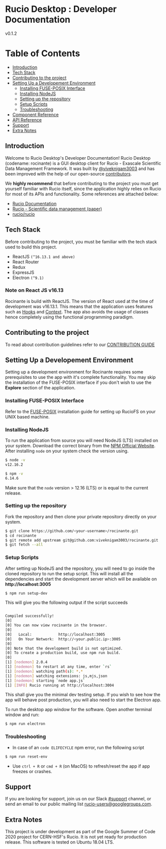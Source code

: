 # Rucio Desktop : Developer Documentation
v0.1.2

# Table of Contents

<!--ts-->

* [Introduction](#introduction)
* [Tech Stack](#tech-stack)
* [Contributing to the project](#contributing-to-the-project)
* [Setting Up a Developement Environment](#setting-up-a-development-environment)
    * [Installing FUSE-POSIX Interface](#installing-fuse-posix-interface)
    * [Installing NodeJS](#installing-nodejs)
    * [Setting up the repository](#setting-up-the-repository)
    * [Setup Scripts](#setup-scripts)
    * [Troubleshooting](#troubleshooting)
* [Component Reference](#component-reference)
* [API Reference]()
* [Support](#support)
* [Extra Notes](#extra-notes)
<!--te-->

## Introduction
Welcome to Rucio Desktop's Developer Documentation!
Rucio Desktop (codename: rocinante) is a GUI desktop client for Rucio - Exascale Scientific Data Management Framework. 
It was built by [@viveknigam3003](https://github.com/viveknigam3003) and has been improved with the help of our open-source [contributors]().

We __highly recommend__ that before contributing to the project you must get yourself familiar with Rucio itself, since the application highly relies on Rucio for most of its APIs and functionality. Some references are attached below:

* [Rucio Documentation](https://rucio.readthedocs.io/en/latest/)
* [Rucio - Scientific data management (paper)](https://arxiv.org/abs/1902.09857)
* [rucio/rucio](https://github.com/rucio/rucio)

## Tech Stack

Before contributing to the project, you must be familiar with the tech stack used to build this project.

* ReactJS `(^16.13.1 and above)`
* React Router
* Redux
* ExpressJS
* Electron `(^9.1)`

### Note on React JS v16.13

Rocinante is build with ReactJS.
The version of React used at the time of development was v16.13.1.
This means that the application uses features such as [Hooks](https://reactjs.org/docs/hooks-intro.html) and [Context](https://reactjs.org/docs/context.html).
The app also avoids the usage of classes hence completely using the functional programming paradigm.

## Contributing to the project

To read about contribution guidelines refer to our [CONTRIBUTION GUIDE]()

## Setting Up a Developement Environment

Setting up a development environment for Rocinante requires some prerequisites to use the app with it's complete functionality.
You may skip the installation of the FUSE-POSIX interface if you don't wish to use the __Explore__ section of the application.

### Installing FUSE-POSIX Interface

Refer to the [FUSE-POSIX](https://github.com/rucio/fuse-posix#getting-started) installation guide for setting up RucioFS on your UNIX based machine.

### Installing NodeJS

To run the application from source you will need NodeJS (LTS) installed on your system.
Download the correct binary from the [NPM Official Website](https://nodejs.org/en/). After installing `node` on your system check the version using.

```BASH
$ node -v
v12.16.2

$ npm -v
6.14.6
```

Make sure that the `node` version > 12.16 (LTS) or is equal to the current release.


### Setting up the repository

Fork the repository and then clone your private repository directly on your system.

```BASH
$ git clone https://github.com/<your-username>/rocinante.git
$ cd rocinante
$ git remote add upstream git@github.com:viveknigam3003/rocinante.git 
$ git fetch --all
```

### Setup Scripts

After setting up NodeJS and the repository, you will need to go inside the cloned repository to run the setup script. This will install all the dependencies and start the development server which will be available on __http://localhost:3005__

```BASH
$ npm run setup-dev
```

This will give you the following output if the script succeeds

```BASH

Compiled successfully!
[0] 
[0] You can now view rocinante in the browser.
[0] 
[0]   Local:            http://localhost:3005
[0]   On Your Network:  http://<your.public.ip>:3005
[0] 
[0] Note that the development build is not optimized.
[0] To create a production build, use npm run build.
[0] 
[1] [nodemon] 2.0.4
[1] [nodemon] to restart at any time, enter `rs`
[1] [nodemon] watching path(s): *.*
[1] [nodemon] watching extensions: js,mjs,json
[1] [nodemon] starting `node app.js`
[1] [INFO] Rucio running at http://localhost:3004

```

This shall give you the minimal dev testing setup.
If you wish to see how the app will behave post production, you will also need to start the Electron app.

To run the desktop app window for the software. 
Open another terminal window and run:

```BASH
$ npm run electron
```

### Troubleshooting

* In case of an `code ELIFECYCLE` npm error, run the following script

```BASH
$ npm run reset-env
```

* Use `ctrl + R` or `cmd + R` (on MacOS) to refresh/reset the app if app freezes or crashes.

## Support
If you are looking for support, join us on our Slack [#support](https://rucio.slack.com/messages/#support) channel, or send an email to our public mailing list [rucio-users@googlegroups.com](mailto:rucio-users@googlegroups.com).

## Extra Notes

This project is under development as part of the Google Summer of Code 2020 project for CERN-HSF's Rucio.
It is not yet ready for production release.
This software is tested on Ubuntu 18.04 LTS.